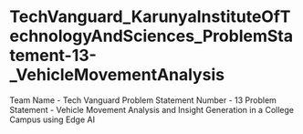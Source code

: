 # TechVanguard_KarunyaInstituteOfTechnologyAndSciences_ProblemStatement-13-_VehicleMovementAnalysis </b>
Team Name - Tech Vanguard   Problem Statement Number - 13  Problem Statement - Vehicle Movement Analysis and Insight Generation in a College Campus using Edge AI 
